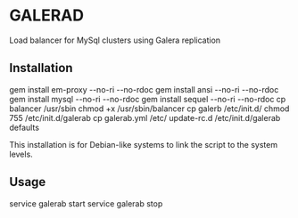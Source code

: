 GALERAD
=======
Load balancer for MySql clusters using Galera replication

Installation
------------
gem install em-proxy --no-ri --no-rdoc
gem install ansi --no-ri --no-rdoc
gem install mysql --no-ri --no-rdoc
gem install sequel --no-ri --no-rdoc
cp balancer /usr/sbin 
chmod +x /usr/sbin/balancer
cp galerb /etc/init.d/
chmod 755 /etc/init.d/galerab
cp galerab.yml /etc/
update-rc.d /etc/init.d/galerab defaults

This installation is for Debian-like systems to link the script to the system levels.

Usage
-----

service galerab start
service galerab stop